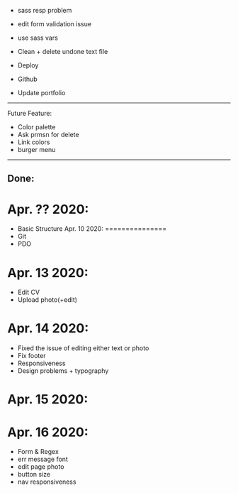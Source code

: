 - sass resp problem
- edit form validation issue
- use sass vars

- Clean + delete undone text file
- Deploy
- Github
- Update portfolio
-----------------------
Future Feature:
- Color palette
- Ask prmsn for delete
- Link colors
- burger menu
------------------------------------------------------------
Done:
------
Apr. ?? 2020:
===============
- Basic Structure 
Apr. 10 2020:
===============
- Git
- PDO

Apr. 13 2020:
===============
- Edit CV
- Upload photo(+edit)

Apr. 14 2020:
===============
- Fixed the issue of editing either text or photo
- Fix footer
- Responsiveness
- Design problems + typography


Apr. 15 2020:
===============

Apr. 16 2020:
===============
- Form & Regex
- err message font
- edit page photo
- button size
- nav responsiveness